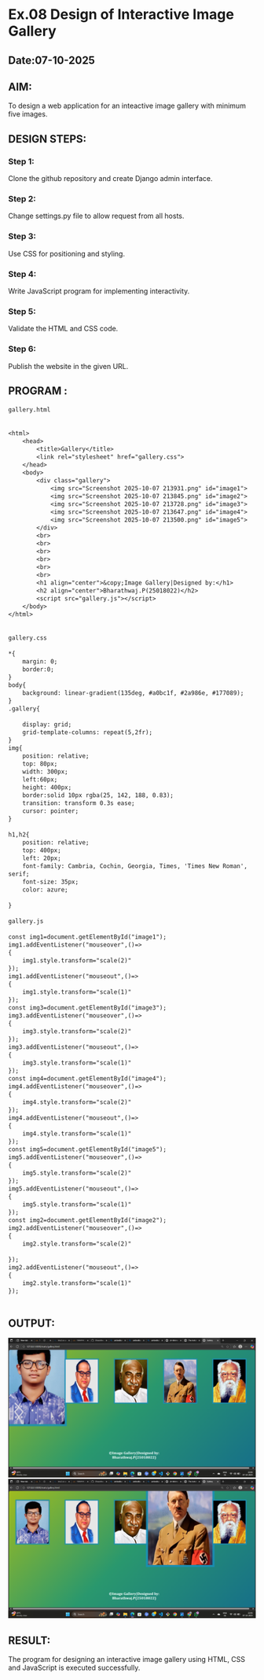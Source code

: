 # Ex.08 Design of Interactive Image Gallery
## Date:07-10-2025

## AIM:
To design a web application for an inteactive image gallery with minimum five images.

## DESIGN STEPS:

### Step 1:
Clone the github repository and create Django admin interface.

### Step 2:
Change settings.py file to allow request from all hosts.

### Step 3:
Use CSS for positioning and styling.

### Step 4:
Write JavaScript program for implementing interactivity.

### Step 5:
Validate the HTML and CSS code.

### Step 6:
Publish the website in the given URL.

## PROGRAM :


```
gallery.html


<html>
    <head>
        <title>Gallery</title>
        <link rel="stylesheet" href="gallery.css">
    </head>
    <body>
        <div class="gallery">
            <img src="Screenshot 2025-10-07 213931.png" id="image1">
            <img src="Screenshot 2025-10-07 213845.png" id="image2"> 
            <img src="Screenshot 2025-10-07 213728.png" id="image3">
            <img src="Screenshot 2025-10-07 213647.png" id="image4">
            <img src="Screenshot 2025-10-07 213500.png" id="image5">
        </div>
        <br>
        <br>
        <br>
        <br>
        <br>
        <br>
        <h1 align="center">&copy;Image Gallery|Designed by:</h1>
        <h2 align="center">Bharathwaj.P(25018022)</h2>
        <script src="gallery.js"></script>
    </body>
</html>


gallery.css

*{
    margin: 0;
    border:0;
}
body{
    background: linear-gradient(135deg, #a0bc1f, #2a986e, #177089);
}
.gallery{
    
    display: grid;
    grid-template-columns: repeat(5,2fr);
}
img{
    position: relative;
    top: 80px;
    width: 300px;
    left:60px;
    height: 400px;
    border:solid 10px rgba(25, 142, 188, 0.83);
    transition: transform 0.3s ease;
    cursor: pointer;
}

h1,h2{
    position: relative; 
    top: 400px;
    left: 20px;
    font-family: Cambria, Cochin, Georgia, Times, 'Times New Roman', serif;
    font-size: 35px;
    color: azure;
    
}

gallery.js

const img1=document.getElementById("image1");
img1.addEventListener("mouseover",()=>
{
    img1.style.transform="scale(2)"
});
img1.addEventListener("mouseout",()=>
{
    img1.style.transform="scale(1)"
});
const img3=document.getElementById("image3");
img3.addEventListener("mouseover",()=>
{
    img3.style.transform="scale(2)"
});
img3.addEventListener("mouseout",()=>
{
    img3.style.transform="scale(1)"
});
const img4=document.getElementById("image4");
img4.addEventListener("mouseover",()=>
{
    img4.style.transform="scale(2)"
});
img4.addEventListener("mouseout",()=>
{
    img4.style.transform="scale(1)"
});
const img5=document.getElementById("image5");
img5.addEventListener("mouseover",()=>
{
    img5.style.transform="scale(2)"
});
img5.addEventListener("mouseout",()=>
{
    img5.style.transform="scale(1)"
});
const img2=document.getElementById("image2");
img2.addEventListener("mouseover",()=>
{
    img2.style.transform="scale(2)"

});
img2.addEventListener("mouseout",()=>
{
    img2.style.transform="scale(1)"
});


```

## OUTPUT:
![alt text](<project8/app8/static/Screenshot 2025-10-07 220628.png>)
![alt text](<project8/app8/static/Screenshot 2025-10-07 220649.png>)

## RESULT:
The program for designing an interactive image gallery using HTML, CSS and JavaScript is executed successfully.
